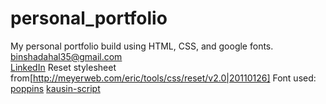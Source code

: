 # personal_portfolio
My personal  portfolio build using HTML, CSS, and google fonts.
<br>
[binshadahal35@gmail.com](binishadahal35@gmail.com)
<br>
[LinkedIn](https://www.linkedin.com/in/binisha-dahal-579a19303/)
Reset stylesheet from[http://meyerweb.com/eric/tools/css/reset/v2.0|20110126]
   Font used:
   [poppins](https://fonts.google.com/specimen/Poppins)
   [kausin-script](https://fonts.google.com/specimen/Kaushan+Script)
